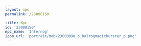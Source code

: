 ```yaml
---
layout: npc
permalink: /23000150

title: Npc
id: '23000150'
npc_name: 'Infernog'
icon_url: 'portrait/mob/23000090_b_balrogmagicburster_p.png'
---
```

